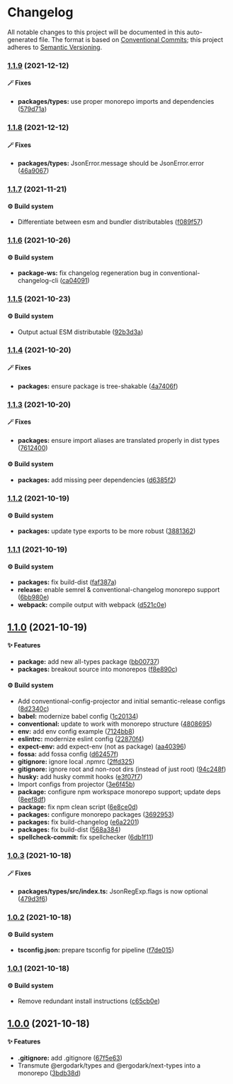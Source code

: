 # Changelog

All notable changes to this project will be documented in this auto-generated
file. The format is based on [Conventional Commits][49]; this project adheres to
[Semantic Versioning][50].

### [1.1.9][51] (2021-12-12)

#### 🪄 Fixes

- **packages/types:** use proper monorepo imports and dependencies
  ([579d71a][52])

### [1.1.8][1] (2021-12-12)

#### 🪄 Fixes

- **packages/types:** JsonError.message should be JsonError.error ([46a9067][2])

### [1.1.7][3] (2021-11-21)

#### ⚙️ Build system

- Differentiate between esm and bundler distributables ([f089f57][4])

### [1.1.6][5] (2021-10-26)

#### ⚙️ Build system

- **package-ws:** fix changelog regeneration bug in conventional-changelog-cli
  ([ca04091][6])

### [1.1.5][7] (2021-10-23)

#### ⚙️ Build system

- Output actual ESM distributable ([92b3d3a][8])

### [1.1.4][9] (2021-10-20)

#### 🪄 Fixes

- **packages:** ensure package is tree-shakable ([4a7406f][10])

### [1.1.3][11] (2021-10-20)

#### 🪄 Fixes

- **packages:** ensure import aliases are translated properly in dist types
  ([7612400][12])

#### ⚙️ Build system

- **packages:** add missing peer dependencies ([d6385f2][13])

### [1.1.2][14] (2021-10-19)

#### ⚙️ Build system

- **packages:** update type exports to be more robust ([3881362][15])

### [1.1.1][16] (2021-10-19)

#### ⚙️ Build system

- **packages:** fix build-dist ([faf387a][17])
- **release:** enable semrel & conventional-changelog monorepo support
  ([6bb980e][18])
- **webpack:** compile output with webpack ([d521c0e][19])

## [1.1.0][20] (2021-10-19)

#### ✨ Features

- **package:** add new all-types package ([bb00737][21])
- **packages:** breakout source into monorepos ([f8e890c][22])

#### ⚙️ Build system

- Add conventional-config-projector and initial semantic-release configs
  ([8d2340c][23])
- **babel:** modernize babel config ([1c20134][24])
- **conventional:** update to work with monorepo structure ([4808695][25])
- **env:** add env config example ([7124bb8][26])
- **eslintrc:** modernize eslint config ([22870f4][27])
- **expect-env:** add expect-env (not as package) ([aa40396][28])
- **fossa:** add fossa config ([d62457f][29])
- **gitignore:** ignore local .npmrc ([2ffd325][30])
- **gitignore:** ignore root and non-root dirs (instead of just root)
  ([94c248f][31])
- **husky:** add husky commit hooks ([e3f07f7][32])
- Import configs from projector ([3e6f45b][33])
- **package:** configure npm workspace monorepo support; update deps
  ([8eef8df][34])
- **package:** fix npm clean script ([6e8ce0d][35])
- **packages:** configure monorepo packages ([3692953][36])
- **packages:** fix build-changelog ([e6a2201][37])
- **packages:** fix build-dist ([568a384][38])
- **spellcheck-commit:** fix spellchecker ([6db1f11][39])

### [1.0.3][40] (2021-10-18)

#### 🪄 Fixes

- **packages/types/src/index.ts:** JsonRegExp.flags is now optional
  ([479d3f6][41])

### [1.0.2][42] (2021-10-18)

#### ⚙️ Build system

- **tsconfig.json:** prepare tsconfig for pipeline ([f7de015][43])

### [1.0.1][44] (2021-10-18)

#### ⚙️ Build system

- Remove redundant install instructions ([c65cb0e][45])

## [1.0.0][46] (2021-10-18)

#### ✨ Features

- **.gitignore:** add .gitignore ([67f5e63][47])
- Transmute @ergodark/types and @ergodark/next-types into a monorepo
  ([3bdb38d][48])

[1]:
  https://github.com/Xunnamius/typescript-utils/compare/types@1.1.7...types@1.1.8
[2]:
  https://github.com/Xunnamius/typescript-utils/commit/46a90672973325908a7c2fd51b0f60375ac2f646
[3]:
  https://github.com/Xunnamius/typescript-utils/compare/types@1.1.6...types@1.1.7
[4]:
  https://github.com/Xunnamius/typescript-utils/commit/f089f575da900541e71db5c39ad5615e5ecf3639
[5]:
  https://github.com/Xunnamius/typescript-utils/compare/types@1.1.5...types@1.1.6
[6]:
  https://github.com/Xunnamius/typescript-utils/commit/ca040911eef4fca128c377b479298a5414984035
[7]:
  https://github.com/Xunnamius/typescript-utils/compare/types@1.1.4...types@1.1.5
[8]:
  https://github.com/Xunnamius/typescript-utils/commit/92b3d3a3b2941443f169d47f4af5a52fea7f56e1
[9]:
  https://github.com/Xunnamius/typescript-utils/compare/types@1.1.3...types@1.1.4
[10]:
  https://github.com/Xunnamius/typescript-utils/commit/4a7406fb409130a8d600e74ef587d3faf9026b87
[11]:
  https://github.com/Xunnamius/typescript-utils/compare/types@1.1.2...types@1.1.3
[12]:
  https://github.com/Xunnamius/typescript-utils/commit/76124005a0af5a2af18d462353485c2a7a8d5bfd
[13]:
  https://github.com/Xunnamius/typescript-utils/commit/d6385f2f5314e985fcc406c0a2543128f249d885
[14]:
  https://github.com/Xunnamius/typescript-utils/compare/types@1.1.1...types@1.1.2
[15]:
  https://github.com/Xunnamius/typescript-utils/commit/38813620d45258fcbc9e774031bfe9ed0510eef8
[16]:
  https://github.com/Xunnamius/typescript-utils/compare/types@1.1.0...types@1.1.1
[17]:
  https://github.com/Xunnamius/typescript-utils/commit/faf387a2da48fb51e02cd76017aa745198000efd
[18]:
  https://github.com/Xunnamius/typescript-utils/commit/6bb980e31f1a73ff3261e67c4337c5ca9572cb85
[19]:
  https://github.com/Xunnamius/typescript-utils/commit/d521c0ee45d86580f95528f987c8e92077b64e8f
[20]:
  https://github.com/Xunnamius/typescript-utils/compare/types@1.0.3...types@1.1.0
[21]:
  https://github.com/Xunnamius/typescript-utils/commit/bb00737a6b11e041836bb85f30ceadd8196cc1b6
[22]:
  https://github.com/Xunnamius/typescript-utils/commit/f8e890cb7b60726f9fb416653cb81a43dfb98e54
[23]:
  https://github.com/Xunnamius/typescript-utils/commit/8d2340c4bc9af4282fe7e78679ad296bedd15f65
[24]:
  https://github.com/Xunnamius/typescript-utils/commit/1c201343df5d01a95cae187b0c3b496c7678adf3
[25]:
  https://github.com/Xunnamius/typescript-utils/commit/48086952bb3570b03812e3eb8f607a3ca27d4229
[26]:
  https://github.com/Xunnamius/typescript-utils/commit/7124bb819c6f6aeac861ff88c054edd470f04c45
[27]:
  https://github.com/Xunnamius/typescript-utils/commit/22870f4c65ffd8eafeaacf201912951dc62abec0
[28]:
  https://github.com/Xunnamius/typescript-utils/commit/aa40396f4cda8ec6b983e2bf423fef95b0660cd5
[29]:
  https://github.com/Xunnamius/typescript-utils/commit/d62457f26654d6e275b3415675c535c4d014e13e
[30]:
  https://github.com/Xunnamius/typescript-utils/commit/2ffd325268043b775e67bb2e0a561c44d1e45e24
[31]:
  https://github.com/Xunnamius/typescript-utils/commit/94c248f245f753b98c44e5f72955735aa958b81c
[32]:
  https://github.com/Xunnamius/typescript-utils/commit/e3f07f73f7a39cc7d897a7507c793620afe6c006
[33]:
  https://github.com/Xunnamius/typescript-utils/commit/3e6f45b73b6af25af008c542bbb0bdc2a544d186
[34]:
  https://github.com/Xunnamius/typescript-utils/commit/8eef8df98bb7539d105b91b6d254b78f56ca6f86
[35]:
  https://github.com/Xunnamius/typescript-utils/commit/6e8ce0d0a945a5ff4c65c9400df387b51197af11
[36]:
  https://github.com/Xunnamius/typescript-utils/commit/3692953ca8156babf7b1e7584e042bc09820bce6
[37]:
  https://github.com/Xunnamius/typescript-utils/commit/e6a2201cea079bf34e9c2ef8d7fed216ea7911ca
[38]:
  https://github.com/Xunnamius/typescript-utils/commit/568a38492bace0662e89082bc32bfd4ebbc1d528
[39]:
  https://github.com/Xunnamius/typescript-utils/commit/6db1f11391d869949f480d367d3312eddc3c5eb7
[40]:
  https://github.com/Xunnamius/typescript-utils/compare/types@1.0.2...types@1.0.3
[41]:
  https://github.com/Xunnamius/typescript-utils/commit/479d3f6e974f5646505e0fa7c41ae99360873002
[42]:
  https://github.com/Xunnamius/typescript-utils/compare/types@1.0.1...types@1.0.2
[43]:
  https://github.com/Xunnamius/typescript-utils/commit/f7de015b99cd4c0156f3187e53b9eb06a5985721
[44]:
  https://github.com/Xunnamius/typescript-utils/compare/types@1.0.0...types@1.0.1
[45]:
  https://github.com/Xunnamius/typescript-utils/commit/c65cb0e7604b52f7484ed3399a37dbac3a9b2e8f
[46]:
  https://github.com/Xunnamius/typescript-utils/compare/67f5e63863018babf847f4bbf21960b91eb1e7b8...types@1.0.0
[47]:
  https://github.com/Xunnamius/typescript-utils/commit/67f5e63863018babf847f4bbf21960b91eb1e7b8
[48]:
  https://github.com/Xunnamius/typescript-utils/commit/3bdb38d8bd7979b8b9dbb8f2639aa1349468d660
[49]: https://conventionalcommits.org
[50]: https://semver.org
[51]:
  https://github.com/Xunnamius/typescript-utils/compare/types@1.1.8...types@1.1.9
[52]:
  https://github.com/Xunnamius/typescript-utils/commit/579d71ab611e348ca8fd4682a00df4b7aeccee43
